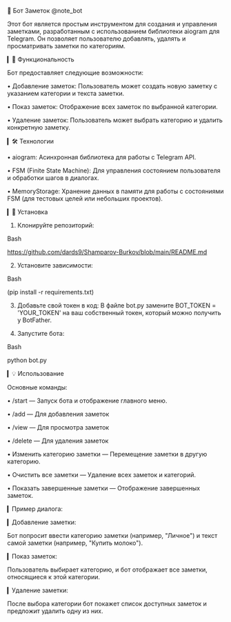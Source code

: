 📓 Бот Заметок @note_bot

Этот бот является простым инструментом для создания и управления заметками, разработанным с использованием библиотеки aiogram для Telegram. Он позволяет пользователю добавлять, удалять и просматривать заметки по категориям.

▎🚀 Функциональность

Бот предоставляет следующие возможности:

• Добавление заметок: Пользователь может создать новую заметку с указанием категории и текста заметки.

• Показ заметок: Отображение всех заметок по выбранной категории.

• Удаление заметок: Пользователь может выбрать категорию и удалить конкретную заметку.


▎🛠️ Технологии

• aiogram: Асинхронная библиотека для работы с Telegram API.

• FSM (Finite State Machine): Для управления состоянием пользователя и обработки шагов в диалогах.

• MemoryStorage: Хранение данных в памяти для работы с состояниями FSM (для тестовых целей или небольших проектов).

▎📝 Установка

1. Клонируйте репозиторий:
   
Bash

   https://github.com/dards9/Shamparov-Burkov/blob/main/README.md
   
   

2. Установите зависимости:
   
Bash

   (pip install -r requirements.txt)
   

3. Добавьте свой токен в код: 
   В файле bot.py замените BOT_TOKEN = 'YOUR_TOKEN' на ваш собственный токен, который можно получить у BotFather.

4. Запустите бота:
   
Bash

   python bot.py
   

▎💡 Использование

Основные команды:

• /start — Запуск бота и отображение главного меню.

• /add — Для добавления заметок

• /view — Для просмотра заметок 

• /delete — Для удаления заметок

• Изменить категорию заметки — Перемещение заметки в другую категорию.

• Очистить все заметки — Удаление всех заметок и категорий.

• Показать завершенные заметки — Отображение завершенных заметок.

▎Пример диалога:

▎Добавление заметки:

Бот попросит ввести категорию заметки (например, "Личное") и текст самой заметки (например, "Купить молоко").

▎Показ заметок:

Пользователь выбирает категорию, и бот отображает все заметки, относящиеся к этой категории.

▎Удаление заметки:

После выбора категории бот покажет список доступных заметок и предложит удалить одну из них.

